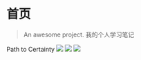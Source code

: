 # 首页

> An awesome project.
> 我的个人学习笔记

Path to Certainty
![](https://tuchuang-jiachzha.oss-cn-hangzhou.aliyuncs.com/img/charis-sims-KvG-W_Oxjh4.jpg)
![](https://tuchuang-jiachzha.oss-cn-hangzhou.aliyuncs.com/img/fabio-jock-gwjSN4PXXNM.jpg)
![](https://tuchuang-jiachzha.oss-cn-hangzhou.aliyuncs.com/img/elisa-kerschbaumer-BVS5gwJDoH0.jpg)
